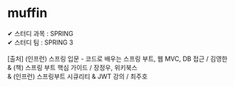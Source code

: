 # muffin
✔ 스터디 과목 : SPRING <br/>
✔ 스터디 팀 : SPRING 3 <br/>
<br/>
[출처] (인프런) 스프링 입문 - 코드로 배우는 스프링 부트, 웹 MVC, DB 접근 / 김영한 <br/>
& (책) 스프링 부트 핵심 가이드 / 장정우, 위키북스 <br/>
& (인프런) 스프링부트 시큐리티 & JWT 강의 / 최주호